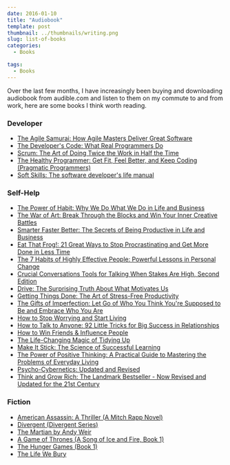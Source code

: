 ```yaml
---
date: 2016-01-10
title: "Audiobook"
template: post
thumbnail: ../thumbnails/writing.png
slug: list-of-books
categories:
  - Books

tags:
  - Books
---
```


Over the last few months, I have increasingly been buying and downloading audiobook from audible.com and listen to them on my commute to and from work, here are some books I think worth reading.

### Developer

- [The Agile Samurai: How Agile Masters Deliver Great Software][1]
- [The Developer's Code: What Real Programmers Do][2]
- [Scrum: The Art of Doing Twice the Work in Half the Time][3]
- [The Healthy Programmer: Get Fit, Feel Better, and Keep Coding (Pragmatic Programmers)][4]
- [Soft Skills: The software developer's life manual][5]

### Self-Help

- [The Power of Habit: Why We Do What We Do in Life and Business][6]
- [The War of Art: Break Through the Blocks and Win Your Inner Creative Battles][7]
- [Smarter Faster Better: The Secrets of Being Productive in Life and Business][8]
- [Eat That Frog!: 21 Great Ways to Stop Procrastinating and Get More Done in Less Time][9]
- [The 7 Habits of Highly Effective People: Powerful Lessons in Personal Change][10]
- [Crucial Conversations Tools for Talking When Stakes Are High, Second Edition][11]
- [Drive: The Surprising Truth About What Motivates Us][12]
- [Getting Things Done: The Art of Stress-Free Productivity][13]
- [The Gifts of Imperfection: Let Go of Who You Think You're Supposed to Be and Embrace Who You Are][14]
- [How to Stop Worrying and Start Living][15]
- [How to Talk to Anyone: 92 Little Tricks for Big Success in Relationships][16]
- [How to Win Friends & Influence People][17]
- [The Life-Changing Magic of Tidying Up][18]
- [Make It Stick: The Science of Successful Learning][19]
- [The Power of Positive Thinking: A Practical Guide to Mastering the Problems of Everyday Living][20]
- [Psycho-Cybernetics: Updated and Revised][21]
- [Think and Grow Rich: The Landmark Bestseller - Now Revised and Updated for the 21st Century][22]

### Fiction

- [American Assassin: A Thriller (A Mitch Rapp Novel)][23]
- [Divergent (Divergent Series)][24]
- [The Martian by Andy Weir][25]
- [A Game of Thrones (A Song of Ice and Fire, Book 1)][26]
- [The Hunger Games (Book 1)][27]
- [The Life We Bury][28]


[1]: http://www.audible.com/pd/Business/The-Agile-Samurai-Audiobook/B00LGZOTPK/ref=a_search_c4_1_1_srTtl?qid=1460328331&sr=1-1
[2]: http://www.audible.com/pd/Self-Development/The-Developers-Code-Audiobook/B00LGZPXWS/ref=a_search_c4_1_1_srTtl?qid=1460328354&sr=1-1
[3]: http://www.audible.com/pd/Business/Scrum-Audiobook/B00NJ3WS9G/ref=a_search_c4_1_1_srTtl?qid=1460328376&sr=1-1
[4]: http://www.audible.com/pd/Self-Development/The-Healthy-Programmer-Audiobook/B00OMEE02E/ref=a_search_c4_1_1_srTtl?qid=1460328393&sr=1-1
[5]: http://www.audible.com/pd/Science-Technology/Soft-Skills-The-Software-Developers-Life-Manual-Audiobook/B014QJB8AG/ref=a_search_c4_1_1_srTtl?qid=1460328412&sr=1-1
[6]: http://www.audible.com/pd/Science-Technology/The-Power-of-Habit-Audiobook/B007C64916/ref=a_search_c4_1_1_srTtl?qid=1460328429&sr=1-1
[7]: http://www.audible.com/pd/Self-Development/The-War-of-Art-Audiobook/B005CCLF32/ref=a_search_c4_1_1_srTtl?qid=1460328445&sr=1-1
[8]: http://www.audible.com/pd/Business/Smarter-Faster-Better-Audiobook/B017WRZO9U/ref=a_search_c4_1_1_srTtl?qid=1460328461&sr=1-1
[9]: http://www.audible.com/pd/Business/Eat-That-Frog-Audiobook/B002V02HTE/ref=a_search_c4_1_1_srTtl?qid=1460328496&sr=1-1
[10]: http://www.audible.com/pd/Business/The-7-Habits-of-Highly-Effective-People-Audiobook/B002V5HAL4/ref=a_search_c4_1_1_srTtl?qid=1460328513&sr=1-1
[11]: http://www.audible.com/pd/Business/Crucial-Conversations-Audiobook/B009RQZDHS/ref=a_search_c4_1_1_srTtl?qid=1460328529&sr=1-1
[12]: http://www.audible.com/pd/Business/Drive-Audiobook/B002ZF14MG/ref=a_search_c4_1_1_srTtl?qid=1460328545&sr=1-1
[13]: http://www.audible.com/pd/Business/Getting-Things-Done-Audiobook/B01B6WSMHI/ref=a_search_c4_1_1_srTtl?qid=1460328560&sr=1-1
[14]: http://www.audible.com/pd/Self-Development/The-Gifts-of-Imperfection-Audiobook/B004GLIDH6/ref=a_search_c4_1_1_srTtl?qid=1460328662&sr=1-1
[15]: http://www.audible.com/pd/Self-Development/How-to-Stop-Worrying-and-Start-Living-Audiobook/B002V1OJ3A/ref=a_search_c4_1_3_srTtl?qid=1460328678&sr=1-3
[16]: http://www.audible.com/pd/Self-Development/How-to-Talk-to-Anyone-Audiobook/B013F5WEZK/ref=a_search_c4_1_1_srTtl?qid=1460328695&sr=1-1
[17]: http://www.audible.com/pd/Business/How-to-Win-Friends-Influence-People-Audiobook/B002V5BV96/ref=a_search_c4_1_1_srTtl?qid=1460328711&sr=1-1
[18]: http://www.audible.com/pd/Self-Development/The-Life-Changing-Magic-of-Tidying-Up-Audiobook/B00RC3M6OG/ref=a_search_c4_1_1_srTtl?qid=1460328726&sr=1-1
[19]: http://www.audible.com/pd/Science-Technology/Make-It-Stick-Audiobook/B00M0EO7EY/ref=a_search_c4_1_1_srTtl?qid=1460328746&sr=1-1
[20]: http://www.audible.com/pd/Self-Development/The-Power-of-Positive-Thinking-Audiobook/B002V8HK3E/ref=a_search_c4_1_1_srTtl?qid=1460328768&sr=1-1
[21]: http://www.audible.com/pd/Self-Development/Psycho-Cybernetics-Updated-and-Revised-Audiobook/B004Y0Z9FI/ref=a_search_c4_1_1_srTtl?qid=1460328786&sr=1-1
[22]: http://www.audible.com/pd/Business/Think-and-Grow-Rich-Audiobook/B002V5D950/ref=a_search_c4_1_1_srTtl?qid=1460328800&sr=1-1
[23]: http://www.audible.com/pd/Mysteries-Thrillers/American-Assassin-Audiobook/B0044UOB2K/ref=a_search_c4_1_1_srTtl?qid=1460328815&sr=1-1
[24]: http://www.audible.com/pd/Teens/Divergent-Audiobook/B004XMPFLK/ref=a_search_c4_1_1_srTtl?qid=1460328843&sr=1-1
[25]: http://www.audible.com/pd/Sci-Fi-Fantasy/The-Martian-Audiobook/B00B5HZGUG/ref=a_search_c4_1_1_srTtl?qid=1460328854&sr=1-1
[26]: http://www.audible.com/pd/Sci-Fi-Fantasy/A-Game-of-Thrones-Audiobook/B002UZZ93G/ref=a_search_c4_1_1_srTtl?qid=1460329084&sr=1-1
[27]: http://www.audible.com/pd/Teens/The-Hunger-Games-Audiobook/B002V8MA2A/ref=a_search_c4_1_1_srTtl?qid=1460328865&sr=1-1
[28]: http://www.audible.com/pd/Mysteries-Thrillers/The-Life-We-Bury-Audiobook/B00YNT5JO6/ref=a_search_c4_1_1_srTtl?qid=1460328876&sr=1-1
